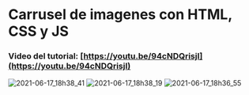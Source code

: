 # Carrusel de imagenes con HTML, CSS y JS
### Video del tutorial: [https://youtu.be/94cNDQrisjI](https://youtu.be/94cNDQrisjI)

![2021-06-17_18h38_41](https://user-images.githubusercontent.com/85034795/126054945-d041426a-64bf-4cd6-abc7-5f89e9ceed3d.png)
![2021-06-17_18h38_19](https://user-images.githubusercontent.com/85034795/126054953-ae1e2367-e25e-43ec-8375-3f06d3332f1a.png)
![2021-06-17_18h36_55](https://user-images.githubusercontent.com/85034795/126054957-4b8ef88f-2e87-476a-bcd3-a62128bb9c33.png)


